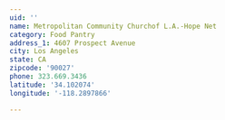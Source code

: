 ```yaml
---
uid: ''
name: Metropolitan Community Churchof L.A.-Hope Net
category: Food Pantry
address_1: 4607 Prospect Avenue
city: Los Angeles
state: CA
zipcode: '90027'
phone: 323.669.3436
latitude: '34.102074'
longitude: '-118.2897866'

---
```

